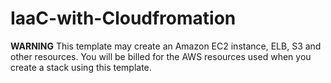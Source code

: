 # IaaC-with-Cloudfromation
**WARNING** This template may create an Amazon EC2 instance, ELB, S3 and other resources. You will be billed
  for the AWS resources used when you create a stack using this template.
  